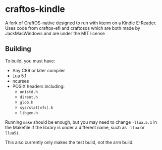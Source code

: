 # craftos-kindle
A fork of CraftOS-native designed to run with kterm on a Kindle E-Reader. Uses code from craftos-efi and craftosos which are both made by JackMacWindows and are under the MIT license

## Building
To build, you must have:
* Any C89 or later compiler
* Lua 5.1
* ncurses
* POSIX headers including:
  * `unistd.h`
  * `dirent.h`
  * `glob.h`
  * `sys/stat[vfs].h`
  * `libgen.h`

Running `make` should be enough, but you may need to change `-llua.5.1` in the Makefile if the library is under a different name, such as `-llua` or `-llua51`.

This also currently only makes the test build, not the arm build.
